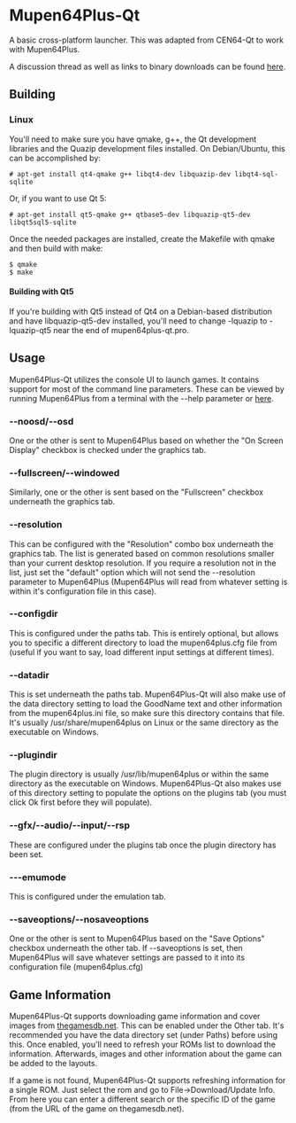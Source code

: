 # Mupen64Plus-Qt

A basic cross-platform launcher. This was adapted from CEN64-Qt to work with Mupen64Plus.

A discussion thread as well as links to binary downloads can be found [here](http://www.emutalk.net/threads/54976-Mupen64Plus-Qt).

## Building

### Linux

You'll need to make sure you have qmake, g++, the Qt development libraries and the Quazip development files installed. On Debian/Ubuntu, this can be accomplished by:

```
# apt-get install qt4-qmake g++ libqt4-dev libquazip-dev libqt4-sql-sqlite
```

Or, if you want to use Qt 5:

```
# apt-get install qt5-qmake g++ qtbase5-dev libquazip-qt5-dev libqt5sql5-sqlite
```

Once the needed packages are installed, create the Makefile with qmake and then build with make:

```
$ qmake
$ make
```

#### Building with Qt5

If you're building with Qt5 instead of Qt4 on a Debian-based distribution and have libquazip-qt5-dev installed, you'll need to change -lquazip to -lquazip-qt5 near the end of mupen64plus-qt.pro.

## Usage

Mupen64Plus-Qt utilizes the console UI to launch games. It contains support for most of the command line parameters. These can be viewed by running Mupen64Plus from a terminal with the --help parameter or [here](https://code.google.com/p/mupen64plus/wiki/UIConsoleUsage).

### --noosd/--osd

One or the other is sent to Mupen64Plus based on whether the "On Screen Display" checkbox is checked under the graphics tab.

### --fullscreen/--windowed

Similarly, one or the other is sent based on the "Fullscreen" checkbox underneath the graphics tab.

### --resolution

This can be configured with the "Resolution" combo box underneath the graphics tab. The list is generated based on common resolutions smaller than your current desktop resolution. If you require a resolution not in the list, just set the "default" option which will not send the --resolution parameter to Mupen64Plus (Mupen64Plus will read from whatever setting is within it's configuration file in this case).

### --configdir

This is configured under the paths tab. This is entirely optional, but allows you to specific a different directory to load the mupen64plus.cfg file from (useful if you want to say, load different input settings at different times).

### --datadir

This is set underneath the paths tab. Mupen64Plus-Qt will also make use of the data directory setting to load the GoodName text and other information from the mupen64plus.ini file, so make sure this directory contains that file. It's usually /usr/share/mupen64plus on Linux or the same directory as the executable on Windows. 

### --plugindir

The plugin directory is usually /usr/lib/mupen64plus or within the same directory as the executable on Windows. Mupen64Plus-Qt also makes use of this directory setting to populate the options on the plugins tab (you must click Ok first before they will populate).

### --gfx/--audio/--input/--rsp

These are configured under the plugins tab once the plugin directory has been set.

### ---emumode

This is configured under the emulation tab.

### --saveoptions/--nosaveoptions

One or the other is sent to Mupen64Plus based on the "Save Options" checkbox underneath the other tab. If --saveoptions is set, then Mupen64Plus will save whatever settings are passed to it into its configuration file (mupen64plus.cfg)


## Game Information

Mupen64Plus-Qt supports downloading game information and cover images from [thegamesdb.net](http://thegamesdb.net/). This can be enabled under the Other tab. It's recommended you have the data directory set (under Paths) before using this. Once enabled, you'll need to refresh your ROMs list to download the information. Afterwards, images and other information about the game can be added to the layouts.

If a game is not found, Mupen64Plus-Qt supports refreshing information for a single ROM. Just select the rom and go to File->Download/Update Info. From here you can enter a different search or the specific ID of the game (from the URL of the game on thegamesdb.net).
